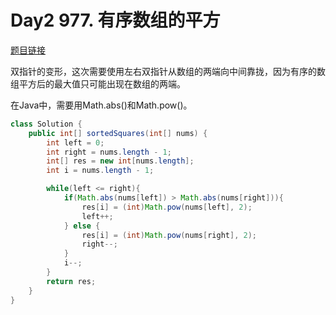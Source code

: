 # Day2 977. 有序数组的平方

[题目链接](https://leetcode.cn/problems/squares-of-a-sorted-array/description/)

双指针的变形，这次需要使用左右双指针从数组的两端向中间靠拢，因为有序的数组平方后的最大值只可能出现在数组的两端。

在Java中，需要用Math.abs()和Math.pow()。

```java
class Solution {
    public int[] sortedSquares(int[] nums) {
        int left = 0;
        int right = nums.length - 1;
        int[] res = new int[nums.length];
        int i = nums.length - 1;

        while(left <= right){
            if(Math.abs(nums[left]) > Math.abs(nums[right])){
                res[i] = (int)Math.pow(nums[left], 2);
                left++;
            } else {
                res[i] = (int)Math.pow(nums[right], 2);
                right--;
            }
            i--;
        }
        return res;
    }
}
```
